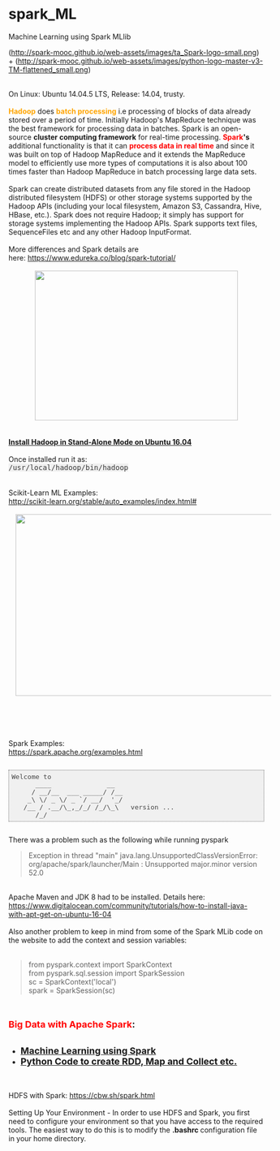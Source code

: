 # spark_ML
Machine Learning using Spark MLlib

(http://spark-mooc.github.io/web-assets/images/ta_Spark-logo-small.png) + (http://spark-mooc.github.io/web-assets/images/python-logo-master-v3-TM-flattened_small.png)

<div dir="ltr" style="text-align: left;" trbidi="on">
<br class="Apple-interchange-newline" />
On Linux: Ubuntu 14.04.5 LTS, Release: 14.04, trusty.<br />
<span style="color: orange;"><b><br /></b></span> <span style="color: orange;"><b>Hadoop</b></span> does <b><span style="color: orange;">batch processing</span></b> i.e processing of blocks of data already stored over a period of time. Initially Hadoop's MapReduce technique was the best framework for processing data in batches. Spark is an open-source <b>cluster computing framework</b> for real-time processing.&nbsp;<b><span style="color: red;">Spark</span>'s</b> additional functionality is that it can <span style="color: red;"><b>process data in real time</b></span> and since it was built on top of Hadoop MapReduce and it extends the MapReduce model to efficiently use more types of computations it is also about 100 times faster than Hadoop MapReduce in batch processing large data sets.<br />
<br />
Spark can create distributed datasets from any file stored in the Hadoop distributed filesystem (HDFS) or other storage systems supported by the Hadoop APIs (including your local filesystem, Amazon S3, Cassandra, Hive, HBase, etc.). Spark does not require Hadoop; it simply has support for storage systems implementing the Hadoop APIs. Spark supports text files, SequenceFiles etc and any other Hadoop InputFormat.<br />
<br />
More differences and Spark details are here:&nbsp;<a href="https://www.edureka.co/blog/spark-tutorial/">https://www.edureka.co/blog/spark-tutorial/</a><br />
<br />
<div class="separator" style="clear: both; text-align: center;">
<a href="https://2.bp.blogspot.com/-MKLd7OUT8Ww/Wes7k8_FSnI/AAAAAAAAVto/d_SsCroc2bo_gr6lnI_uypjoatgV4IPKACLcBGAs/s1600/Spark.png" imageanchor="1" style="margin-left: 1em; margin-right: 1em;"><img border="0" data-original-height="430" data-original-width="582" height="295" src="https://2.bp.blogspot.com/-MKLd7OUT8Ww/Wes7k8_FSnI/AAAAAAAAVto/d_SsCroc2bo_gr6lnI_uypjoatgV4IPKACLcBGAs/s400/Spark.png" width="400" /></a></div>
<br />
<br />
<a href="https://www.digitalocean.com/community/tutorials/how-to-install-hadoop-in-stand-alone-mode-on-ubuntu-16-04" target="_blank"><b>Install Hadoop in Stand-Alone Mode on Ubuntu 16.04</b></a><br />
<br />
Once installed run it&nbsp;as:<br />
<span style="background-color: rgba(0 , 0 , 0 , 0.05); color: #3a3a3a; font-family: monospace; font-size: 14px; white-space: pre;">/usr/local/hadoop/bin/hadoop</span><br />
<span style="background-color: rgba(0 , 0 , 0 , 0.05); color: #3a3a3a; font-family: monospace; font-size: 14px; white-space: pre;"><br /></span>
<br />
Scikit-Learn ML Examples:<br />
<a href="http://scikit-learn.org/stable/auto_examples/index.html#">http://scikit-learn.org/stable/auto_examples/index.html#</a><br />
<br />
<div class="separator" style="clear: both; text-align: center;">
<a href="https://1.bp.blogspot.com/-2mx9wMwbf8o/WetyEYWQl3I/AAAAAAAAVuU/MCSVqhgvrMQ--F72U8PcoaM5pAoNPrJpgCLcBGAs/s1600/Screenshot%2Bfrom%2B2017-10-21%2B13%253A51%253A17.png" imageanchor="1" style="margin-left: 1em; margin-right: 1em;"><img border="0" data-original-height="768" data-original-width="1366" height="358" src="https://1.bp.blogspot.com/-2mx9wMwbf8o/WetyEYWQl3I/AAAAAAAAVuU/MCSVqhgvrMQ--F72U8PcoaM5pAoNPrJpgCLcBGAs/s640/Screenshot%2Bfrom%2B2017-10-21%2B13%253A51%253A17.png" width="640" /></a></div>
<br />
<br />
<br />
<!--more--><br />
<br />
Spark Examples:<br />
<a href="https://spark.apache.org/examples.html">https://spark.apache.org/examples.html</a><br />
<br />
<pre class="pre codeblock hljs" style="background: rgb(240, 240, 240); border: 1px dotted rgb(102, 102, 102); box-sizing: border-box; color: #444444; font-family: monospace, serif; font-size: 13px; margin-bottom: 10px; margin-top: 10px; overflow: auto; padding: 5px; word-wrap: normal;">Welcome to
      ____              __
     / __/__  ___ _____/ /__
    _\ \/ _ \/ _ `/ __/  '_/
   /__ / .__/\_,_/_/ /_/\_\   version ...
      /_/</pre>
<div>
<br /></div>
There was a problem such as the following while running pyspark<br />
<blockquote class="tr_bq">
</blockquote>
<blockquote class="tr_bq">
Exception in thread "main" java.lang.UnsupportedClassVersionError: org/apache/spark/launcher/Main : Unsupported major.minor version 52.0</blockquote>
<br />
Apache Maven and JDK 8 had to be installed. Details here:<br />
<a href="https://www.digitalocean.com/community/tutorials/how-to-install-java-with-apt-get-on-ubuntu-16-04">https://www.digitalocean.com/community/tutorials/how-to-install-java-with-apt-get-on-ubuntu-16-04</a><br />
<br />
Also another problem to keep in mind from some of the Spark MLib code on the website to add the context and session variables:<br />
<br />
<blockquote class="tr_bq">
from pyspark.context import SparkContext<br />
from pyspark.sql.session import SparkSession<br />
sc = SparkContext('local')<br />
spark = SparkSession(sc)</blockquote>
<br />
<br />
<b><span style="font-size: large;"><span style="color: red;">Big Data with Apache Spark</span>:</span></b><br />
<br />
<ul style="text-align: left;">
<li><b><a href="https://github.com/dipanjanS/BerkeleyX-CS100.1x-Big-Data-with-Apache-Spark/blob/master/Week%205%20-%20Introduction%20to%20Machine%20Learning%20with%20Apache%20Spark/lab4_machine_learning_student.ipynb" target="_blank"><span style="font-size: large;">Machine Learning using Spark</span></a></b></li>
<li><b><span style="font-size: large;"><a href="https://github.com/dipanjanS/BerkeleyX-CS100.1x-Big-Data-with-Apache-Spark/blob/master/Week%202%20-%20Introduction%20to%20Apache%20Spark/lab1_word_count_student.ipynb" target="_blank">Python Code to create RDD, Map and Collect etc.</a></span></b></li>
</ul>
<br />
<br />
HDFS with Spark:&nbsp;<a href="https://cbw.sh/spark.html">https://cbw.sh/spark.html</a><br />
<br />
Setting Up Your Environment - In order to use HDFS and Spark, you first need to configure your environment so that you have access to the required tools. The easiest way to do this is to modify the <b>.bashrc </b>configuration file in your home directory.</div>
